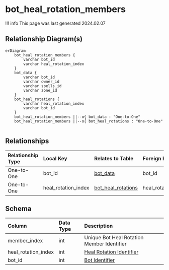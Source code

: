 # bot_heal_rotation_members

!!! info
	This page was last generated 2024.02.07

## Relationship Diagram(s)

```mermaid
erDiagram
    bot_heal_rotation_members {
        varchar bot_id
        varchar heal_rotation_index
    }
    bot_data {
        varchar bot_id
        varchar owner_id
        varchar spells_id
        varchar zone_id
    }
    bot_heal_rotations {
        varchar heal_rotation_index
        varchar bot_id
    }
    bot_heal_rotation_members ||--o{ bot_data : "One-to-One"
    bot_heal_rotation_members ||--o{ bot_heal_rotations : "One-to-One"


```


## Relationships

| Relationship Type | Local Key | Relates to Table | Foreign Key |
| :--- | :--- | :--- | :--- |
| One-to-One | bot_id | [bot_data](../../schema/bots/bot_data.md) | bot_id |
| One-to-One | heal_rotation_index | [bot_heal_rotations](../../schema/bots/bot_heal_rotations.md) | heal_rotation_index |


## Schema

| Column | Data Type | Description |
| :--- | :--- | :--- |
| member_index | int | Unique Bot Heal Rotation Member Identifier |
| heal_rotation_index | int | [Heal Rotation Identifier](bot_heal_rotations.md) |
| bot_id | int | [Bot Identifier](bot_data.md) |

